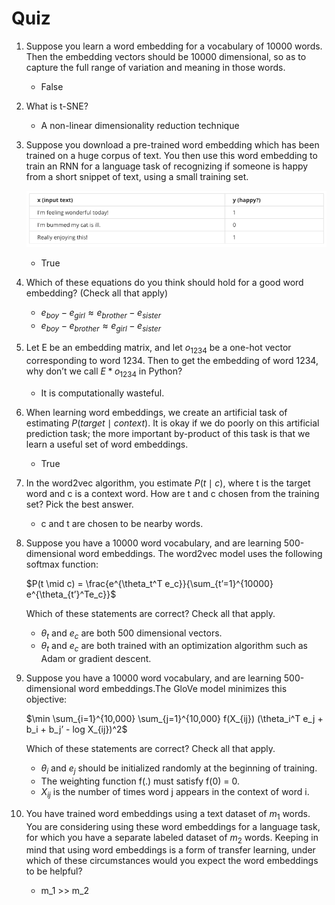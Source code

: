 # Quiz

1.  Suppose you learn a word embedding for a vocabulary of 10000 words. Then the embedding vectors should be 10000 dimensional, so as to capture the full range of variation and meaning in those words.
    - False
    
2. What is t-SNE?
    - A non-linear dimensionality reduction technique

1. Suppose you download a pre-trained word embedding which has been trained on a huge corpus of text. You then use this word embedding to train an RNN for a language task of recognizing if someone is happy from a short snippet of text, using a small training set.
    
    ![Untitled](Quiz%20cd1d0e1c57eb49209fef7c81ea6d4e1d/Untitled.png)
    
    - True

1. Which of these equations do you think should hold for a good word embedding? (Check all that apply)
    - $e_{boy} - e_{girl} \approx e_{brother} - e_{sister}$
    - $e_{boy}​−e_{brother}​≈e_{girl}​−e_{sister}​$

1. Let E be an embedding matrix, and let $o_{1234}$ be a one-hot vector corresponding to word 1234. Then to get the embedding of word 1234, why don’t we call $E * o_{1234}$ in Python?
    - It is computationally wasteful.
    
2. When learning word embeddings, we create an artificial task of estimating $P(target \mid context)$. It is okay if we do poorly on this artificial prediction task; the more important by-product of this task is that we learn a useful set of word embeddings.
    - True
    
3. In the word2vec algorithm, you estimate $P(t \mid c)$, where t is the target word and c is a context word. How are t and c chosen from the training set? Pick the best answer.
    - c and t are chosen to be nearby words.

1. Suppose you have a 10000 word vocabulary, and are learning 500-dimensional word embeddings. The word2vec model uses the following softmax function:
    
    $P(t \mid c) = \frac{e^{\theta_t^T e_c}}{\sum_{t’=1}^{10000} e^{\theta_{t’}^Te_c}}$
    
    Which of these statements are correct? Check all that apply.
    
    - $\theta_t$ and $e_c$ are both 500 dimensional vectors.
    - $\theta_t$ and $e_c$ are both trained with an optimization algorithm such as Adam or gradient descent.

1. Suppose you have a 10000 word vocabulary, and are learning 500-dimensional word embeddings.The GloVe model minimizes this objective:
    
    $\min \sum_{i=1}^{10,000} \sum_{j=1}^{10,000} f(X_{ij}) (\theta_i^T e_j + b_i + b_j’ - log X_{ij})^2$
    
    Which of these statements are correct? Check all that apply.
    
    - $\theta_i$ and $e_j$ should be initialized randomly at the beginning of training.
    - The weighting function f(.) must satisfy f(0) = 0.
    - $X_{ij}$ is the number of times word j appears in the context of word i.
    
2. You have trained word embeddings using a text dataset of $m_1$ words. You are considering using these word embeddings for a language task, for which you have a separate labeled dataset of $m_2$ words. Keeping in mind that using word embeddings is a form of transfer learning, under which of these circumstances would you expect the word embeddings to be helpful?
    - m_1 >> m_2